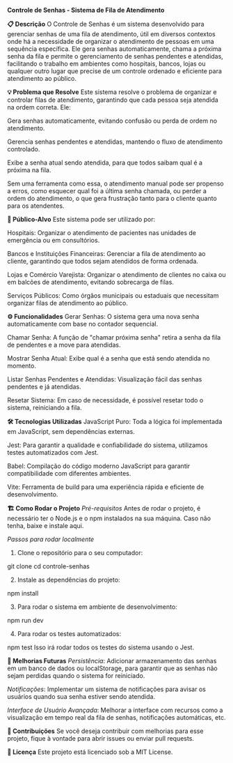 **Controle de Senhas - Sistema de Fila de Atendimento**

**📋 Descrição**
O Controle de Senhas é um sistema desenvolvido para gerenciar senhas de uma fila de atendimento, útil em diversos contextos onde há a necessidade de organizar o atendimento de pessoas em uma sequência específica. Ele gera senhas automaticamente, chama a próxima senha da fila e permite o gerenciamento de senhas pendentes e atendidas, facilitando o trabalho em ambientes como hospitais, bancos, lojas ou qualquer outro lugar que precise de um controle ordenado e eficiente para atendimento ao público.

**💡 Problema que Resolve**
Este sistema resolve o problema de organizar e controlar filas de atendimento, garantindo que cada pessoa seja atendida na ordem correta. Ele:

Gera senhas automaticamente, evitando confusão ou perda de ordem no atendimento.

Gerencia senhas pendentes e atendidas, mantendo o fluxo de atendimento controlado.

Exibe a senha atual sendo atendida, para que todos saibam qual é a próxima na fila.

Sem uma ferramenta como essa, o atendimento manual pode ser propenso a erros, como esquecer qual foi a última senha chamada, ou perder a ordem do atendimento, o que gera frustração tanto para o cliente quanto para os atendentes.

**🎯 Público-Alvo**
Este sistema pode ser utilizado por:

Hospitais: Organizar o atendimento de pacientes nas unidades de emergência ou em consultórios.

Bancos e Instituições Financeiras: Gerenciar a fila de atendimento ao cliente, garantindo que todos sejam atendidos de forma ordenada.

Lojas e Comércio Varejista: Organizar o atendimento de clientes no caixa ou em balcões de atendimento, evitando sobrecarga de filas.

Serviços Públicos: Como órgãos municipais ou estaduais que necessitam organizar filas de atendimento ao público.

**⚙️ Funcionalidades**
Gerar Senhas: O sistema gera uma nova senha automaticamente com base no contador sequencial.

Chamar Senha: A função de "chamar próxima senha" retira a senha da fila de pendentes e a move para atendidas.

Mostrar Senha Atual: Exibe qual é a senha que está sendo atendida no momento.

Listar Senhas Pendentes e Atendidas: Visualização fácil das senhas pendentes e já atendidas.

Resetar Sistema: Em caso de necessidade, é possível resetar todo o sistema, reiniciando a fila.

**🛠️ Tecnologias Utilizadas**
JavaScript Puro: Toda a lógica foi implementada em JavaScript, sem dependências externas.

Jest: Para garantir a qualidade e confiabilidade do sistema, utilizamos testes automatizados com Jest.

Babel: Compilação do código moderno JavaScript para garantir compatibilidade com diferentes ambientes.

Vite: Ferramenta de build para uma experiência rápida e eficiente de desenvolvimento.

**🏗️ Como Rodar o Projeto**
*Pré-requisitos*
Antes de rodar o projeto, é necessário ter o Node.js e o npm instalados na sua máquina. Caso não tenha, baixe e instale aqui.

*Passos para rodar localmente*
1. Clone o repositório para o seu computador:

git clone <url-do-repositorio>
cd controle-senhas

2. Instale as dependências do projeto:

npm install

3. Para rodar o sistema em ambiente de desenvolvimento:

npm run dev

4. Para rodar os testes automatizados:

npm test
Isso irá rodar todos os testes do sistema usando o Jest.

**🔮 Melhorias Futuras**
*Persistência*: Adicionar armazenamento das senhas em um banco de dados ou localStorage, para garantir que as senhas não sejam perdidas quando o sistema for reiniciado.

*Notificações*: Implementar um sistema de notificações para avisar os usuários quando sua senha estiver sendo atendida.

*Interface de Usuário Avançada*: Melhorar a interface com recursos como a visualização em tempo real da fila de senhas, notificações automáticas, etc.

**👥 Contribuições**
Se você deseja contribuir com melhorias para esse projeto, fique à vontade para abrir issues ou enviar pull requests.

**📜 Licença**
Este projeto está licenciado sob a MIT License.
